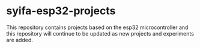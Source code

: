 # syifa-esp32-projects
This repository contains projects based on the esp32 microcontroller and this repository will continue to be updated as new projects and experiments are added.
